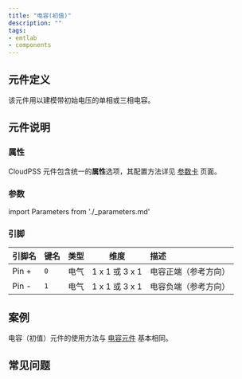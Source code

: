 ```yaml
---
title: "电容(初值)"
description: ""
tags:
- emtlab
- components
---
```


## 元件定义

该元件用以建模带初始电压的单相或三相电容。

## 元件说明



### 属性

CloudPSS 元件包含统一的**属性**选项，其配置方法详见 [参数卡](docs/documents/software/10-xstudio/20-simstudio/40-workbench/20-function-zone/30-design-tab/30-param-panel/index.md) 页面。

### 参数

import Parameters from './_parameters.md'

<Parameters/>

### 引脚

<slot class="model-pins">

| 引脚名 | 键名 | 类型 | 维度 | 描述 |
|:------ |:---- |:----:|:----:|:---- |
| Pin \+ | `0` | 电气 | 1 x 1 或 3 x 1 | 电容正端（参考方向） |
| Pin \- | `1` | 电气 | 1 x 1 或 3 x 1 | 电容负端（参考方向） |

</slot>

## 案例

电容（初值）元件的使用方法与 [电容元件](../40-newCapacitorRouter/index.md#案例) 基本相同。

## 常见问题

